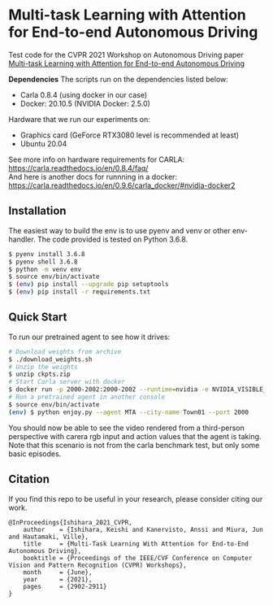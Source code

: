 # Multi-task Learning with Attention for End-to-end Autonomous Driving
Test code for the CVPR 2021 Workshop on Autonomous Driving paper [Multi-task Learning with Attention for End-to-end Autonomous Driving](https://openaccess.thecvf.com/content/CVPR2021W/WAD/html/Ishihara_Multi-Task_Learning_With_Attention_for_End-to-End_Autonomous_Driving_CVPRW_2021_paper.html)


**Dependencies**
The scripts run on the dependencies listed below:
- Carla 0.8.4 (using docker in our case)
- Docker: 20.10.5 (NVIDIA Docker: 2.5.0)

Hardware that we run our experiments on:
- Graphics card (GeForce RTX3080 level is recommended at least)
- Ubuntu 20.04

See more info on hardware requirements for CARLA: https://carla.readthedocs.io/en/0.8.4/faq/  
And here is another docs for runnning in a docker: https://carla.readthedocs.io/en/0.9.6/carla_docker/#nvidia-docker2


## Installation
The easiest way to build the env is to use pyenv and venv or other env-handler.
The code provided is tested on Python 3.6.8.
```bash
$ pyenv install 3.6.8
$ pyenv shell 3.6.8
$ python -m venv env
$ source env/bin/activate
$ (env) pip install --upgrade pip setuptools
$ (env) pip install -r requirements.txt
```

## Quick Start
To run our pretrained agent to see how it drives:
```bash
# Download weights from archive
$ ./download_weights.sh
# Unzip the weights
$ unzip ckpts.zip
# Start Carla server with docker
$ docker run -p 2000-2002:2000-2002 --runtime=nvidia -e NVIDIA_VISIBLE_DEVICES=0 carlasim/carla:0.8.4 /bin/bash CarlaUE4.sh /Game/Maps/Town01 --world-port=2000 -benchmark -fps=10
# Run a pretrained agent in another console
$ source env/bin/activate
(env) $ python enjoy.py --agent MTA --city-name Town01 --port 2000
```
You should now be able to see the video rendered from a third-person perspective with carera rgb input and action values that the agent is taking.
Note that this scenario is not from the carla benchmark test, but only some basic episodes.


## Citation
If you find this repo to be useful in your research, please consider citing our work.
```
@InProceedings{Ishihara_2021_CVPR,
    author    = {Ishihara, Keishi and Kanervisto, Anssi and Miura, Jun and Hautamaki, Ville},
    title     = {Multi-Task Learning With Attention for End-to-End Autonomous Driving},
    booktitle = {Proceedings of the IEEE/CVF Conference on Computer Vision and Pattern Recognition (CVPR) Workshops},
    month     = {June},
    year      = {2021},
    pages     = {2902-2911}
}
```

